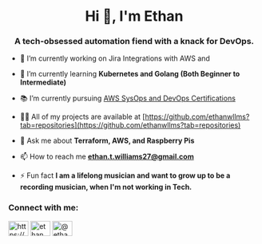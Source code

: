 <h1 align="center">Hi 👋, I'm Ethan</h1>
<h3 align="center">A tech-obsessed automation fiend with a knack for DevOps.</h3>

- 🔭 I’m currently working on Jira Integrations with AWS and 

- 🌱 I’m currently learning **Kubernetes and Golang (Both Beginner to Intermediate)**

- 📚 I’m currently pursuing [AWS SysOps and DevOps Certifications](https://aws.amazon.com/training/path-devops/)

- 👨‍💻 All of my projects are available at [https://github.com/ethanwllms?tab=repositories](https://github.com/ethanwllms?tab=repositories)

- 💬 Ask me about **Terraform, AWS, and Raspberry Pis**

- 📫 How to reach me **ethan.t.williams27@gmail.com**

- ⚡ Fun fact **I am a lifelong musician and want to grow up to be a recording musician, when I'm not working in Tech.**

<h3 align="left">Connect with me:</h3>
<p align="left">
<a href="https://linkedin.com/in/https://www.linkedin.com/in/ethan-williams-73b017aa/" target="blank"><img align="center" src="https://cdn.jsdelivr.net/npm/simple-icons@3.0.1/icons/linkedin.svg" alt="https://www.linkedin.com/in/ethan-williams-73b017aa/" height="30" width="40" /></a>
<a href="https://stackoverflow.com/users/ethan.wllms" target="blank"><img align="center" src="https://cdn.jsdelivr.net/npm/simple-icons@3.0.1/icons/stackoverflow.svg" alt="ethan.wllms" height="30" width="40" /></a>
<a href="https://medium.com/@ethan.wllms" target="blank"><img align="center" src="https://cdn.jsdelivr.net/npm/simple-icons@3.0.1/icons/medium.svg" alt="@ethan.wllms" height="30" width="40" /></a>
</p>

